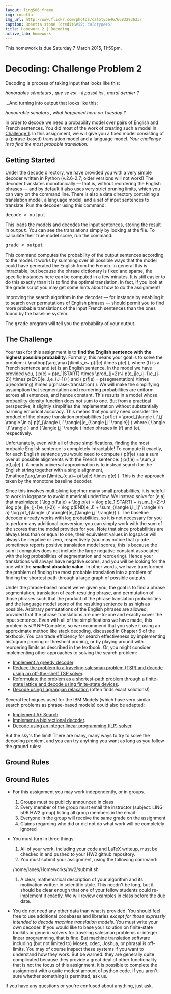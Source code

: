 ```yaml
---
layout: ling506_frame
img: rosetta
img_url: http://www.flickr.com/photos/calotype46/6683293633/
caption: Rosetta stone (credit&#59; calotype46)
title: Homework 2 | Decoding
active_tab: homework
---
```


<div class="alert alert-info">
This homework is due Saturday 7 March 2015, 11:59pm.
</div>

Decoding:  <span class="text-muted">Challenge Problem 2</span>
=============================================================

Decoding is process of taking input that looks like this:

*honorables sénateurs , que se est - il passé ici , mardi dernier ?*

...And turning into output that looks like this:

*honourable senators , what happened here on Tuesday ?*


In order to decode we need a probability model over pairs
of English and French sentences. You did most of the work of creating
such a model in [Challenge 1](hw1.html). In this assignment,
we will give you a fixed model consisting of a (phrase-based) translation
model and a language model. *Your challenge is to find the most 
probable translation.*

## Getting Started


Under the <tt>decode</tt> directory, we have provided you with a very 
simple decoder written in Python (v.2.6-2.7; older versions will not work!) 
The decoder translates monotonically &mdash; that is, without reordering the
English phrases &mdash; and by default it also uses very strict pruning limits, 
which you can vary on the command line.
There is also a data directory containing a translation model, a language 
model, and a set of input sentences to translate. Run the decoder using this 
command:


<tt>decode &gt; output</tt>

This loads the models and decodes the input sentences, storing the
result in <tt>output</tt>. You can see the translations simply by looking
at the file. To calculate their true model score, run the command:


<tt>grade &lt; output</tt>

This command computes the probability of the output sentences
according to the model. It works by summing over all possible ways that
the model could have generated the English from the French. In general this
is intractable, but because the phrase dictionary is fixed and sparse, the
specific instances here can be computed in a few minutes. It is still
easier to do this exactly than it is to find the optimal translation.
In fact, if you look at the grade script you may get some hints about 
how to do the assignment!

Improving the search algorithm in the decoder &mdash; for instance by enabling
it to search over permutations of English phrases &mdash; should permit you 
to find more probable translations
of the input French sentences than the ones found by the baseline system. 

The <tt>grade</tt> program will tell you the probability of your output.

## The Challenge

Your task for this assignment is to <b>find the English sentence
with the highest possible probability</b>.
Formally, this means your goal is to solve the problem:
\( \mathop{\arg\,\max}\limits_e~ p(f|e) \times p(e) \), where \(f\) is a
French sentence and \(e\) is an English sentence. In the model we have 
provided you, \( p(e) = p(e_1|START) \times \prod_{j=2}^J p(e_j|e_{j-1}e_{j-2}) \times p(END|e_J,e_{J-1}) \)
and \( p(f|e) = p(segmentation) \times p(reordering) \times p(phrase~translation) \).
We will make the simplifying assumption that segmentation and reordering
probabilities are uniform across all sentences, and hence constant. This results
in a model whose probability density function does not sum to one. But from a
practical perspective, it slightly simplifies the implementation without
substantially harming empirical accuracy. This means that you only need
consider the product of the phrase translation probabilities 
\( p(f|e) = \prod_{\langle i,i',j,j' \rangle \in a} p(f_{\langle i,i' \rangle}|e_{\langle j,j' \rangle}) \)
where \( \langle i,i' \rangle \) and \( \langle j,j' \rangle \) index phrases
in \(f\) and \(e\), respectively.

Unfortunately, even with all of these simplifications, finding the most
probable English sentence is completely intractable! To compute it
exactly, for each English sentence you would need to compute \( p(f|e) \) 
as a sum over all possible alignments with the French sentence:
\( p(f|e) = \sum_a p(f,a|e) \). A nearly universal approximation is to
instead search for the English string together with a single alignment, 
\(\mathop{\arg\,\max}\limits_{e,a}~ p(f,a|e) \times p(e) \).
This is the approach taken by the monotone baseline decoder.

Since this involves multiplying together many small probabilities, it is 
helpful to work in logspace to avoid numerical underflow. We instead solve for
\(e,a\) that maximizes:
\( \log p(f,a|e) + \log p(e) = 
\log p(e_1|START) + \sum_{j=2}^J \log p(e_j|e_{j-1}e_{j-2}) + \log p(END|e_J) +
\sum_{\langle i,i',j,j' \rangle \in a} \log p(f_{\langle i,i' \rangle}|e_{\langle j,j' \rangle})
\). 
The baseline decoder already works with log probabilities, so it is 
not necessary for you to perform any additional conversion; you can simply work
with the sum of the scores that the model provides for you. Note that
since probabilities are always less than or equal to one, their equivalent 
values in logspace will always be negative or zero, respectively (you may
notice that <tt>grade</tt> sometimes reports positive translation model 
scores; this is because the sum it computes does not include 
the large negative constant associated 
with the log probabilities of segmentation and reordering). Hence your
translations will always have negative scores, and you will be looking for
the one with the <b>smallest absolute value</b>. In other words, we have
transformed the problem of finding the most probable translation into a 
problem of finding the shortest path through a large graph of possible
outputs.

Under the phrase-based model we've given you, the goal is to 
find a phrase segmentation, translation of each resulting phrase,
and permutation of those phrases such that the product of the phrase
translation probabilities and the language model score of the resulting
sentence is as high as possible. Arbitrary permutations of the English 
phrases are allowed, provided that the phrase translations are one-to-one and
exactly cover the input sentence. Even with all of the simplifications we
have made, this problem is <i>still</i>
NP-Complete, so we recommend that you solve it using an approximate
method like stack decoding, discussed in Chapter 6 of the textbook. You 
can trade efficiency for search effectiveness
by implementing histogram pruning or threshold pruning, or by playing around
with reordering limits as described in the textbook. Or, you might
consider implementing other approaches to solving the search problem:

<ul>
  <li><a href="http://www.iro.umontreal.ca/~felipe/bib2webV0.81/cv/papers/paper-tmi-2007.pdf">Implement a greedy decoder</a>.</li>
  <li><a href="http://aclweb.org/anthology-new/P/P09/P09-1038.pdf">Reduce the problem to a traveling salesman problem (TSP) and decode using an off-the-shelf TSP solver</a>.</li>
  <li><a href="http://mi.eng.cam.ac.uk/~wjb31/ppubs/ttmjnle.pdf">Reformulate the problem as a shortest-path problem through a finite-state lattice and decode using finite-state devices</a>.</li>
  <li><a href="http://aclweb.org/anthology-new/D/D11/D11-1003.pdf">Decode using Lagrangian relaxation</a> (often finds exact solutions!)</li>
</ul>

Several techniques used for the IBM Models (which have very similar 
search problems as phrase-based models) could also be adapted:
<ul>
  <li><a href="http://aclweb.org/anthology-new/W/W01/W01-1408.pdf">Implement A* Search</a>.</li>
  <li><a href="http://aclweb.org/anthology-new/C/C02/C02-1050.pdf">Implement a bidirectional decoder</a>.</li>
  <li><a href="http://aclweb.org/anthology-new/N/N09/N09-2002.pdf">Decode using an integer linear programming (ILP) solver</a>.</li>
</ul>

But the sky's the limit! There are many, many ways to try to solve the decoding
problem, and you can try anything you want as long as you follow the ground rules:


## Ground Rules

Ground Rules
------------

* For this assignment you may work independently, or in groups.
  1. Groups must be publicly announced in class
  1. Every member of the group must email the instructor (subject: LING 506 HW2 group) listing all group members in the email
  1. Everyone in the group will receive the same grade on the assignment
  1. Claims regarding who did or did not do what work will be completely ignored
  
* You must turn in three things:
  1. All of your work, including your code and LaTeX writeup, must be checked in
     and pushed to your HW2 github repository.
  1. You must submit your assignment, using the following command:

    /home/lanes/Homeworks/hw2/submit.sh

  1. A clear, mathematical description of your algorithm and its motivation
     written in scientific style. This needn't be long, but it should be
     clear enough that one of your fellow students could re-implement it 
     exactly. We will review examples in class before the due date.
* You do not need any other data than what is provided. You should feel 
   free to use additional codebases and libraries _except for those expressly intended to decode machine translation models_. 
   You must write your
   own decoder. If you would like to base your solution on finite-state
   toolkits or generic solvers for traveling salesman problems or
   integer linear programming, that is fine. 
   But machine translation software including (but not limited to)
   Moses, cdec, Joshua, or phrasal is off-limits. You may of course inspect 
   these systems if you want to understand how they work. But be warned: they are
   generally quite complicated because they provide a great deal of other
   functionality that is not the focus of this assignment.
   It is possible to complete the assignment with a quite modest amount
   of python code.
   If you aren't sure whether 
   something is permitted, ask us.

If you have any questions or you're confused about anything, just ask.
